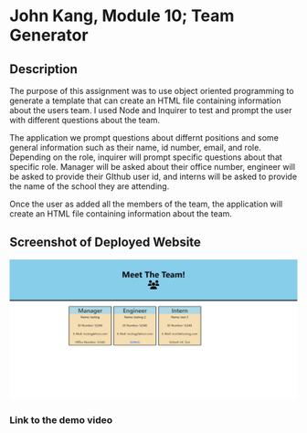 # John Kang, Module 10; Team Generator 

## Description


The purpose of this assignment was to use object oriented programming to generate a template that can create an HTML file containing information about the users team. I used Node and Inquirer to test and prompt the user with different questions about the team. 

The application we prompt questions about differnt positions and some general information such as their name, id number, email, and role. Depending on the role, inquirer will prompt specific questions about that specific role. Manager will be asked about their office number, engineer will be asked to provide their GIthub user id, and interns will be asked to provide the name of the school they are attending. 

Once the user as added all the members of the team, the application will create an HTML file containing information about the team. 



## Screenshot of Deployed Website
![Module-10 Screen Shot](./assets/img/Team-Generator.png)



### Link to the demo video 

